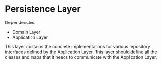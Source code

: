 ﻿# Persistence Layer

Dependencies:
- Domain Layer
- Application Layer

This layer contains the concrete implementations for various repository interfaces defined by the Application Layer. This layer should define all the classes and maps that it needs to communicate with the Application Layer. 